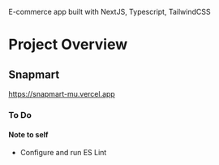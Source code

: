 
E-commerce app built with NextJS, Typescript, TailwindCSS

# Project Overview

## Snapmart

https://snapmart-mu.vercel.app


### To Do
#### Note to self
- Configure and run ES Lint 